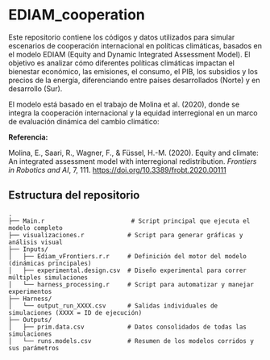 # EDIAM_cooperation

Este repositorio contiene los códigos y datos utilizados para simular escenarios de cooperación internacional en políticas climáticas, basados en el modelo EDIAM (Equity and Dynamic Integrated Assessment Model). El objetivo es analizar cómo diferentes políticas climáticas impactan el bienestar económico, las emisiones, el consumo, el PIB, los subsidios y los precios de la energía, diferenciando entre países desarrollados (Norte) y en desarrollo (Sur).

El modelo está basado en el trabajo de Molina et al. (2020), donde se integra la cooperación internacional y la equidad interregional en un marco de evaluación dinámica del cambio climático:

**Referencia:**

Molina, E., Saari, R., Wagner, F., & Füssel, H.-M. (2020). Equity and climate: An integrated assessment model with interregional redistribution. *Frontiers in Robotics and AI*, 7, 111. https://doi.org/10.3389/frobt.2020.00111

## Estructura del repositorio

```
.
├── Main.r                        # Script principal que ejecuta el modelo completo
├── visualizaciones.r            # Script para generar gráficas y análisis visual
├── Inputs/
│   ├── Ediam_vFrontiers.r.r     # Definición del motor del modelo (dinámicas principales)
│   ├── experimental.design.csv  # Diseño experimental para correr múltiples simulaciones
│   └── harness_processing.r     # Script para automatizar y manejar experimentos
├── Harness/
│   └── output_run_XXXX.csv      # Salidas individuales de simulaciones (XXXX = ID de ejecución)
├── Outputs/
│   ├── prim.data.csv            # Datos consolidados de todas las simulaciones
│   └── runs.models.csv          # Resumen de los modelos corridos y sus parámetros
```

